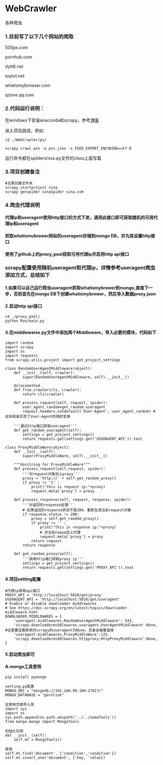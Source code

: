 # WebCrawler
各种爬虫

### 1.目前写了以下几个网站的爬取

500px.com

pornhub.com

dytt8.net

toptxt.net

whatismybrowser.com

qzone.qq.com

### 2.代码运行说明：

在windows下安装anaconda和scrapy，参考[博客](http://www.purepure.top/index.php/%E7%88%AC%E8%99%AB/91.html)

进入项目路径，例如

    cd ./WebCrawler/px/

    scrapy crawl pxs -o pxs.json -s FEED_EXPORT_ENCODING=utf-8 

运行命令都在spilders/xxx.py文件的class上面写着

### 3.项目创建备注
    #无需创建文件夹
    scrapy startproject sina
    scrapy genspider sinaSpider sina.com

### 4.爬虫代理说明

#### 代理ip和useragent使用http接口的方式下发，调用此接口即可获取随机的可用代理ip和useragent

#### 抓取whatismubrower网站的useragent存储到mongo DB，并为其设置http接口

#### 使用了github上的proxy_pool获取可用代理ip并启用http api接口

### scrapy配置使用随机useragent和代理ip，详情参考useragent爬虫添加方式，总结如下

#### 1.如果可以自己运行爬虫useragent抓取whatismybrower到mongo,直接下一步，否则首先在mongo DB下创建whatismybrower，然后导入数据proxy.json

#### 2.启动http api接口

    cd ./proxy_pool/
    python Run/main.py

#### 3.在middlewares.py文件中添加两个Middleware，导入必要的模块，代码如下

    import random
    import scrapy
    import os
    import requests
    from scrapy.utils.project import get_project_settings

    class RandomUserAgentMiddleware(object):
        def __init__(self, crawler):
            super(RandomUserAgentMiddleware, self).__init__()

        @classmethod
        def from_crawler(cls, crawler):
            return cls(crawler)

        def process_request(self, request, spider):
            user_agent_random=get_random_useragent
            request.headers.setdefault('User-Agent', user_agent_random) #这样就是实现了User-Agent的随即变换

        '''通过http接口获取useragent'''
        def get_random_useragent(self):
            settings = get_project_settings()
            return requests.get(settings.get('USERAGENT_API')).text

    class ProxyMiddleWare(object):
        def __init__(self):
            super(ProxyMiddleWare, self).__init__()

        """docstring for ProxyMiddleWare"""
        def process_request(self,request, spider):
            '''对request对象加上proxy'''
            proxy = 'http://' + self.get_random_proxy()
            if proxy != '1' :
                print("this is request ip:"+proxy)
                request.meta['proxy'] = proxy
    
        def process_response(self, request, response, spider):
            '''对返回的response处理'''
            # 如果返回的response状态不是200，重新生成当前request对象
            if response.status != 200:
                proxy = self.get_random_proxy()
                if proxy != '' :
                    print("this is response ip:"+proxy)
                    # 对当前reque加上代理
                    request.meta['proxy'] = proxy 
                return request
            return response
    
        def get_random_proxy(self):
            '''调用http接口获取proxy ip'''
            settings = get_project_settings()
            return requests.get(settings.get('PROXY_API')).text

#### 4.项目setting配置

    #代理ip获取api接口
    PROXY_API = 'http://localhost:5010/get/proxy'
    USERAGENT_API = 'http://localhost:5010/get/useragent'
    # Enable or disable downloader middlewares
    # See https://doc.scrapy.org/en/latest/topics/downloader-middleware.html
    DOWNLOADER_MIDDLEWARES = {
        'useragent.middlewares.RandomUserAgentMiddleware': 543,
        'scrapy.downloadermiddlewares.useragent.UserAgentMiddleware':None, #这里要设置原来的scrapy的useragent为None，否者会被覆盖掉
        'useragent.middlewares.ProxyMiddleWare':125,
        'scrapy.downloadermiddlewares.httpproxy.HttpProxyMiddleware':None,
    }

#### 5.启动爬虫即可


#### A.mongo工具使用

    pip install pymongo

    setting.py配置
    MONGO_URI = "mongodb://192.168.99.100:27017/"
    MONGO_DATABASE = "pornlink"

    在使用页面导入库
    import sys
    import os
    sys.path.append(os.path.abspath('../../someTools'))
    from mongo.mongo import MongoTools

    初始化实例
    def __init__(self):
        self.mt = MongoTools()

    使用
    self.mt.find('document', {'condition','condition'})
    self.mt.insert_one('document', {'key, 'value})